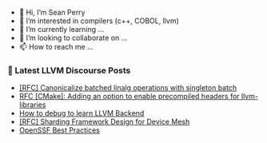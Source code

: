 - 👋 Hi, I’m Sean Perry
- 👀 I’m interested in compilers (c++, COBOL, llvm)
- 🌱 I’m currently learning ...
- 💞️ I’m looking to collaborate on ...
- 📫 How to reach me ...

<!---
s66perry/s66perry is a ✨ special ✨ repository because its `README.md` (this file) appears on your GitHub profile.
You can click the Preview link to take a look at your changes.
--->
### 📕 Latest LLVM Discourse Posts

<!-- DISCOURSE-LLVM:START -->
- [[RFC] Canonicalize batched linalg operations with singleton batch](https://discourse.llvm.org/t/rfc-canonicalize-batched-linalg-operations-with-singleton-batch/79628#post_20)
- [RFC [CMake]: Adding an option to enable precompiled headers for llvm-libraries](https://discourse.llvm.org/t/rfc-cmake-adding-an-option-to-enable-precompiled-headers-for-llvm-libraries/78925#post_5)
- [How to debug to learn LLVM Backend](https://discourse.llvm.org/t/how-to-debug-to-learn-llvm-backend/79655#post_6)
- [[RFC] Sharding Framework Design for Device Mesh](https://discourse.llvm.org/t/rfc-sharding-framework-design-for-device-mesh/73533?page=7#post_132)
- [OpenSSF Best Practices](https://discourse.llvm.org/t/openssf-best-practices/76054#post_5)
<!-- DISCOURSE-LLVM:END -->
